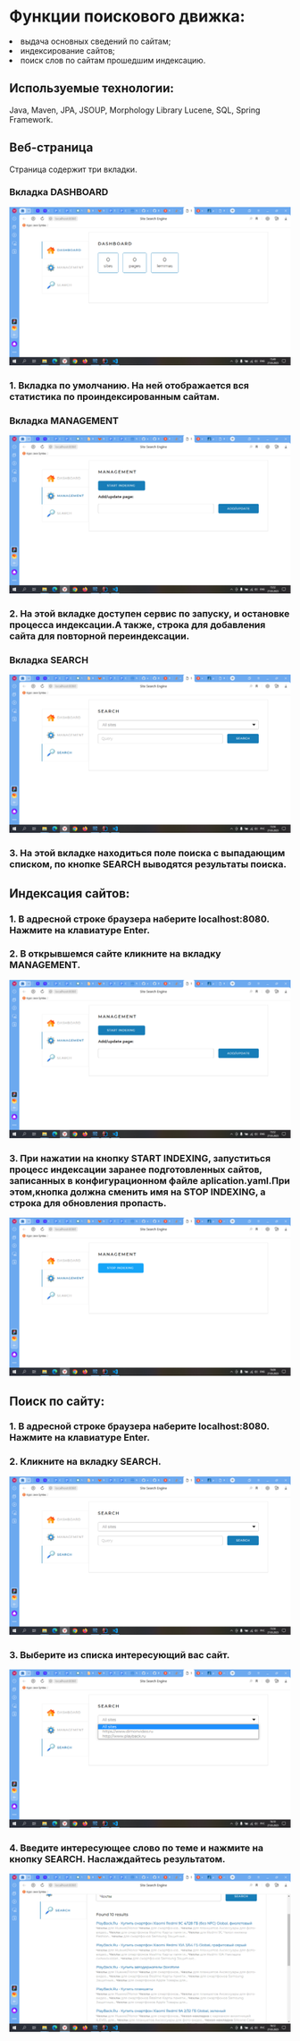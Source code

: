 # Функции поискового движка:
 
<li>выдача основных сведений по сайтам;</li>
<li>индексирование сайтов;</li>
<li>поиск слов по сайтам прошедшим индексацию.</li>

## Используемые технологии:
Java, Maven, JPA, JSOUP, Morphology Library Lucene, SQL, Spring Framework.  

## Веб-страница
Страница содержит три вкладки.

### Вкладка DASHBOARD
![images](/images/main.png)
### 1. Вкладка по умолчанию. На ней отображается вся статистика по проиндексированным сайтам.

### Вкладка MANAGEMENT
![images](/images/start.png)
### 2. На этой вкладке доступен сервис по запуску, и остановке процесса индексации.А также, строка для добавления сайта для повторной переиндексации.

### Вкладка SEARCH
![images](/images/search.png)
### 3. На этой вкладке находиться поле поиска с выпадающим списком, по кнопке SEARCH выводятся результаты поиска.

## Индексация сайтов:

### 1.	В адресной строке браузера наберите localhost:8080. Нажмите на клавиатуре Enter.

### 2.	В открывшемся сайте кликните на вкладку MANAGEMENT.
![images](/images/start.png)

### 3.	При нажатии на кнопку START INDEXING, запуститься процесс индексации заранее подготовленных сайтов, записанных в конфигурационном файле aplication.yaml.При этом,кнопка должна сменить имя на STOP INDEXING, а строка для обновления пропасть.
![images](/images/stop.png)


## Поиск по сайту:

### 1.	В адресной строке браузера наберите localhost:8080. Нажмите на клавиатуре Enter.

### 2.	Кликните на вкладку SEARCH.
![images](/images/search.png)

### 3.	Выберите из списка интересующий вас сайт.
![images](/images/list.png)

### 4.	Введите интересующее слово по теме и нажмите на кнопку SEARCH. Наслаждайтесь результатом.
![images](/images/sarching.png)


